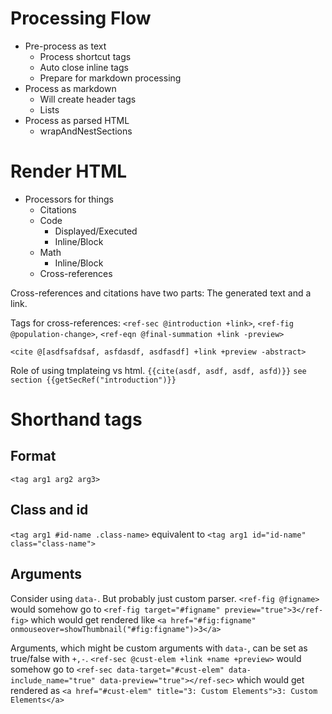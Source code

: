 # Processing Flow
- Pre-process as text
  - Process shortcut tags
  - Auto close inline tags
  - Prepare for markdown processing
- Process as markdown
  - Will create header tags
  - Lists
- Process as parsed HTML
  - wrapAndNestSections
   
# Render HTML
  - Processors for things
    - Citations
    - Code
      - Displayed/Executed
      - Inline/Block
    - Math
      - Inline/Block
    - Cross-references
   
Cross-references and citations have two parts: The generated text and a link.

Tags for cross-references: `<ref-sec @introduction +link>`, `<ref-fig @population-change>`, `<ref-eqn @final-summation +link -preview>`

`<cite @[asdfsafdsaf, asfdasdf, asdfasdf] +link +preview -abstract>`

Role of using tmplateing vs html. `{{cite(asdf, asdf, asdf, asfd)}}` `see section {{getSecRef("introduction")}}`

# Shorthand tags
## Format
`<tag arg1 arg2 arg3>`

## Class and id
`<tag arg1 #id-name .class-name>` equivalent to `<tag arg1 id="id-name" class="class-name">`

## Arguments
Consider using `data-`. But probably just custom parser.
`<ref-fig @figname>` would somehow go to `<ref-fig target="#figname" preview="true">3</ref-fig>` which would get rendered like `<a href="#fig:figname" onmouseover=showThumbnail("#fig:figname")>3</a>`

Arguments, which might be custom arguments with `data-`, can be set as true/false with `+,-`. `<ref-sec @cust-elem +link +name +preview>` would somehow go to `<ref-sec data-target="#cust-elem" data-include_name="true" data-preview="true"></ref-sec>` which would get rendered as `<a href="#cust-elem" title="3: Custom Elements">3: Custom Elements</a>`


